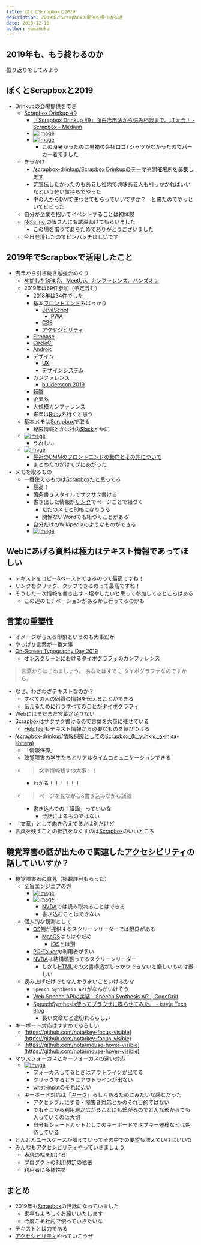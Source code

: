 ```yaml
---
title: ぼくとScrapboxと2019
description: 2019年とScrapboxの関係を振り返る話
date: 2019-12-10
author: yamanoku
---
```


## 2019年も、もう終わるのか

振り返りをしてみよう

## ぼくとScrapboxと2019

- Drinkupの会場提供をでき
  - [Scrapbox Drinkup #9](https://scrapbox.io/yamanoku/Scrapbox_Drinkup_%239)
    - [「Scrapbox Drinkup #9」面白活用法から悩み相談まで。LT大会！ - Scrapbox - Medium](https://medium.com/@scrapbox/scrapbox-drinkup-9-f12e6b06f939)
    - [![Image](https://gyazo.com/ee74bcf4c342acdbd50e4ba6f25dcac0/thumb/1000)](https://gyazo.com/ee74bcf4c342acdbd50e4ba6f25dcac0)
    - [![Image](https://gyazo.com/9d641538309060936bb229f45d64eeff/thumb/1000)](https://gyazo.com/9d641538309060936bb229f45d64eeff)
      - この時暑かったのに男物の会社ロゴTシャツがなかったのでパーカー着てました
  - きっかけ
    - [/scrapbox-drinkup/Scrapbox Drinkupのテーマや開催場所を募集します](https://scrapbox.io/scrapbox-drinkup/Scrapbox_Drinkup%E3%81%AE%E3%83%86%E3%83%BC%E3%83%9E%E3%82%84%E9%96%8B%E5%82%AC%E5%A0%B4%E6%89%80%E3%82%92%E5%8B%9F%E9%9B%86%E3%81%97%E3%81%BE%E3%81%99)
    - [芝](https://scrapbox.io/yamanoku/%E8%8A%9D)宣伝したかったのもあるし社内で興味ある人も引っかかればいいなという軽い気持ちでやった
    - 中の人からDMで使わせてもらっていいですか？　と来たのでやっといてビビった
  - 自分が企業を招いてイベントすることは初体験
  - [Nota Inc.](https://scrapbox.io/yamanoku/Nota_Inc.)の皆さんにも誘導助けてもらいました
    - この場を借りてあらためてありがとうございました
  - 今日登壇したのでピンバッチほしいです

## 2019年でScrapboxで活用したこと

- 去年から引き続き勉強会めぐり
  - [参加した勉強会、MeetUp、カンファレンス、ハンズオン](https://scrapbox.io/yamanoku/%E5%8F%82%E5%8A%A0%E3%81%97%E3%81%9F%E5%8B%89%E5%BC%B7%E4%BC%9A%E3%80%81MeetUp%E3%80%81%E3%82%AB%E3%83%B3%E3%83%95%E3%82%A1%E3%83%AC%E3%83%B3%E3%82%B9%E3%80%81%E3%83%8F%E3%83%B3%E3%82%BA%E3%82%AA%E3%83%B3)
  - 2019年は69件参加（予定含む）
    - 2018年は34件でした
    - 基本[フロントエンド](https://scrapbox.io/yamanoku/%E3%83%95%E3%83%AD%E3%83%B3%E3%83%88%E3%82%A8%E3%83%B3%E3%83%89)系ばっかり
      - [JavaScript](https://scrapbox.io/yamanoku/JavaScript)
        - [PWA](https://scrapbox.io/yamanoku/PWA)
      - [CSS](https://scrapbox.io/yamanoku/CSS)
      - [アクセシビリティ](https://scrapbox.io/yamanoku/%E3%82%A2%E3%82%AF%E3%82%BB%E3%82%B7%E3%83%93%E3%83%AA%E3%83%86%E3%82%A3)
    - [Firebase](https://scrapbox.io/yamanoku/Firebase)
    - [CircleCI](https://scrapbox.io/yamanoku/CircleCI)
    - [Android](https://scrapbox.io/yamanoku/Android)
    - デザイン
      - [UX](https://scrapbox.io/yamanoku/UX)
      - [デザインシステム](https://scrapbox.io/yamanoku/%E3%83%87%E3%82%B6%E3%82%A4%E3%83%B3%E3%82%B7%E3%82%B9%E3%83%86%E3%83%A0)
    - カンファレンス
      - [builderscon 2019](https://scrapbox.io/yamanoku/builderscon_2019)
    - [転職](https://scrapbox.io/yamanoku/%E8%BB%A2%E8%81%B7)
    - 企業系
    - 大規模カンファレンス
    - 来年は[Ruby](https://scrapbox.io/yamanoku/Ruby)系行くと思う
  - 基本メモは[Scrapbox](https://scrapbox.io/yamanoku/Scrapbox)で取る
    - 秘匿情報とかは社内[Slack](https://scrapbox.io/yamanoku/Slack)とかに
  - [![Image](https://gyazo.com/fa84c40a62daed27489f55a0c5548823/thumb/1000)](https://twitter.com/morumoru72/status/1095120544213553152)
    - うれしい
  - [![Image](https://gyazo.com/51aadb806dbaa3de145e4d367e7a34dc/thumb/1000)](https://twitter.com/yamanoku/status/1126279518476324864)
    - [最近のDMMのフロントエンドの動向とその先について](https://scrapbox.io/yamanoku/%E6%9C%80%E8%BF%91%E3%81%AEDMM%E3%81%AE%E3%83%95%E3%83%AD%E3%83%B3%E3%83%88%E3%82%A8%E3%83%B3%E3%83%89%E3%81%AE%E5%8B%95%E5%90%91%E3%81%A8%E3%81%9D%E3%81%AE%E5%85%88%E3%81%AB%E3%81%A4%E3%81%84%E3%81%A6)
    - まとめたのがはてブにあがった
- メモを取るもの
  - 一番使えるものは[Scrapbox](https://scrapbox.io/yamanoku/Scrapbox)だと思ってる
    - 最高！
    - 箇条書きスタイルでサクサク書ける
    - 書き出した情報が[リンク](https://scrapbox.io/yamanoku/%E3%83%AA%E3%83%B3%E3%82%AF)でページごとで紐づく
      - ただのメモと別格になりうる
      - 関係ないWordでも紐づくことがある
    - 自分だけのWikipediaのようなものができる
    - [![Image](https://gyazo.com/81f2910a9761d7bfb48197c7919e4f03/thumb/1000)](https://twitter.com/daizplus/status/1122018302098722816)

## Webにあげる資料は極力はテキスト情報であってほしい
- テキストをコピー&ペーストできるのって最高ですね！
- リンクをクリック、タップできるのって最高ですね！
- そうした一次情報を書き出す・増やしたいと思って参加してるところはある
  - この辺のモチベーションがあるから行ってるのかも

## 言葉の重要性
- イメージが与える印象というのも大事だが
- やっぱり言葉が一番大事
- [On-Screen Typography Day 2019](https://scrapbox.io/yamanoku/On-Screen_Typography_Day_2019)
  - [オンスクリーン](https://scrapbox.io/yamanoku/%E3%82%AA%E3%83%B3%E3%82%B9%E3%82%AF%E3%83%AA%E3%83%BC%E3%83%B3)における[タイポグラフィ](https://scrapbox.io/yamanoku/%E3%82%BF%E3%82%A4%E3%83%9D%E3%82%B0%E3%83%A9%E3%83%95%E3%82%A3)のカンファレンス

> 言葉からはじめましょう。
> あなたはすでに
> タイポグラファなのですから。

- なぜ、わざわざテキストなのか？
  - すべての人の同質の情報を伝えることができる
  - 伝えるために行うすべてのことがタイポグラフィ
- Webにはまだまだ言葉が足りない
- [Scrapbox](https://scrapbox.io/yamanoku/Scrapbox)はサクサク書けるので言葉を大量に残せている
  - [Helpfeel](https://scrapbox.io/yamanoku/Helpfeel)もテキスト情報から必要なものを結びつける
- [/scrapbox-drinkup/情報保障としてのScrapbox_(k,_yuhkis,_akihisa-shitara)](https://scrapbox.io/scrapbox-drinkup/%E6%83%85%E5%A0%B1%E4%BF%9D%E9%9A%9C%E3%81%A8%E3%81%97%E3%81%A6%E3%81%AEScrapbox_(k,_yuhkis,_akihisa-shitara))
  - 「情報保障」
  - 聴覚障害の学生たちとリアルタイムコミュニケーションできる
  - > 文字情報残すの大事！！
    - わかる！！！！！！
  - > ページを見ながら&書き込みながら議論
    - 書き込んでの「議論」っていいな
      - 会話によるものではない
- 「文章」として向き合えてるかは別だけど
- 言葉を残すことの抵抗をなくすのは[Scrapbox](https://scrapbox.io/yamanoku/Scrapbox)のいいところ

## 聴覚障害の話が出たので関連した[アクセシビリティ](https://scrapbox.io/yamanoku/%E3%82%A2%E3%82%AF%E3%82%BB%E3%82%B7%E3%83%93%E3%83%AA%E3%83%86%E3%82%A3)の話していいすか？

- 視覚障害者の意見（掲載許可もらった）
  - 全盲エンジニアの方
    - [![Image](https://gyazo.com/5b259b752521774d0bf69f778c38d2fa/thumb/1000)](https://twitter.com/nyanchan2013/status/1112530965824339968)
    - [![Image](https://gyazo.com/67eb7ad4b9fec816dd50c31544bcbc01/thumb/1000)](https://twitter.com/nyanchan2013/status/1186629127324848129)
      - [NVDA](https://scrapbox.io/yamanoku/NVDA)では読み取れることはできる
      - 書き込むことはできない
  - 個人的な観測として
      - [OS](https://scrapbox.io/yamanoku/OS)側が提供するスクリーンリーダーでは限界がある
        - [MacOS](https://scrapbox.io/yamanoku/MacOS)はもはやだめ
          - [iOS](https://scrapbox.io/yamanoku/iOS)とは別
      - [PC-Talker](https://scrapbox.io/yamanoku/PC-Talker)の利用者が多い
      - [NVDA](https://scrapbox.io/yamanoku/NVDA)は結構頑張ってるスクリーンリーダー
          - しかし[HTML](https://scrapbox.io/yamanoku/HTML)での文書構造がしっかりできないと厳しいものは厳しい
  - 読み上げだけでもなんかうまいこといけるかな
    - `Speech Synthesis API`がなんかいけそう
    - [Web Speech APIの実装 - Speech Synthesis API | CodeGrid](https://app.codegrid.net/entry/2016-web-speech-api-1)
    - [SpeechSynthesis使ってブラウザに喋らせてみた。 - istyle Tech Blog](https://techblog.istyle.co.jp/archives/3924)
      - 長い文章だと途切れるらしい
- キーボード対応はすすめてるらしい
  - [https://github.com/nota/key-focus-visible](https://github.com/nota/key-focus-visible)
  - [https://github.com/nota/mouse-hover-visible](https://github.com/nota/mouse-hover-visible)
- マウスフォーカスとキーフォーカスの違い対応
  - [![Image](https://gyazo.com/05b6b73c50228ae5901d852d0b73a903/thumb/1000)](https://gyazo.com/05b6b73c50228ae5901d852d0b73a903)
    - フォーカスしてるときはアウトラインが出てる
    - クリックするときはアウトラインが出ない
    - [what-input](https://scrapbox.io/yamanoku/what-input)のそれに近い
  - キーボード対応は「[ギーク](https://scrapbox.io/yamanoku/%E3%82%AE%E3%83%BC%E3%82%AF)」らしくあるためにみたいな感じだった
    - アクセシブルにする・障害者対応とかのそれ目的ではない
    - でもそこから利用層が広がることにも繋がるのでどんな形からでも入っていくのは大切
    - 自分もショートカットとしてのキーボードでタブキー遷移などは期待している
- どんどんユースケースが増えていってその中での要望も増えていけばいいな
- みんなも[アクセシビリティ](https://scrapbox.io/yamanoku/%E3%82%A2%E3%82%AF%E3%82%BB%E3%82%B7%E3%83%93%E3%83%AA%E3%83%86%E3%82%A3)やっていきましょう
  - 表現の幅を広げる
  - プロダクトの利用想定の拡張
  - 利用者に多様性を

## まとめ

- 2019年も[Scrapbox](https://scrapbox.io/yamanoku/Scrapbox)の世話になっていました
  - 来年もよろしくお願いいたします
  - 今度こそ社内で使っていきたいな
- テキストとは力である
- [アクセシビリティ](https://scrapbox.io/yamanoku/%E3%82%A2%E3%82%AF%E3%82%BB%E3%82%B7%E3%83%93%E3%83%AA%E3%83%86%E3%82%A3)やっていこうぜ
